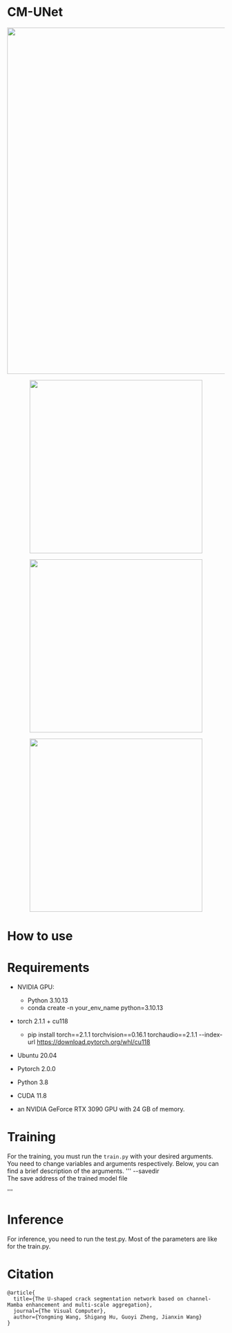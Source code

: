 # CM-UNet

<p align="center">  
  <img src="https://github.com/user-attachments/assets/330c184e-4e79-4a8f-b6c5-71c7ebd9cf54" width="800" />  
</p>  


<p align="center">  
  <img src="https://github.com/user-attachments/assets/596189a3-28b4-4e62-8127-e746a94b5f82" width="400" />  
</p>  

<p align="center">  
  <img src="https://github.com/user-attachments/assets/b4359e71-e724-4b64-96eb-11d406022c05" width="400" />  
</p>  

<p align="center">  
  <img src="https://github.com/user-attachments/assets/4b03fa7c-df49-4239-ac61-fe20f56b45d3" width="400" />  
</p>  





# How to use

# Requirements
- NVIDIA GPU: 
  - Python 3.10.13
  - conda create -n your_env_name python=3.10.13  
- torch 2.1.1 + cu118  
  - pip install torch==2.1.1 torchvision==0.16.1 torchaudio==2.1.1 --index-url https://download.pytorch.org/whl/cu118  

- Ubuntu 20.04  
- Pytorch 2.0.0  
- Python 3.8  
- CUDA 11.8
- an NVIDIA GeForce RTX 3090 GPU with 24 GB of memory.


# Training
For the training, you must run the `train.py` with your desired arguments. You need to change variables and arguments respectively. Below, you can find a brief description of the arguments.
'''
--savedir  
The save address of the trained model file  

'''

# Inference
For inference, you need to run the test.py. Most of the parameters are like for the train.py.

# Citation
```
@article{
  title={The U-shaped crack segmentation network based on channel-Mamba enhancement and multi-scale aggregation},  
  journal={The Visual Computer},  
  author={Yongming Wang, Shigang Hu, Guoyi Zheng, Jianxin Wang} 
}  
